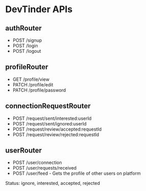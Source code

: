 # DevTinder APIs

## authRouter
- POST /signup
- POST /login
- POST /logout

## profileRouter
- GET /profile/view
- PATCH /profile/edit
- PATCH /profile/password

## connectionRequestRouter
- POST /request/sent/interested:userId
- POST /request/sent/ignored:userId
- POST /request/review/accepted:requestId
- POST /request/review/rejected:requestId

## userRouter
- POST /user/connection
- POST /user/requests/received
- POST /user/feed - Gets the profile of other users on platform

Status: ignore, interested, accepted, rejected